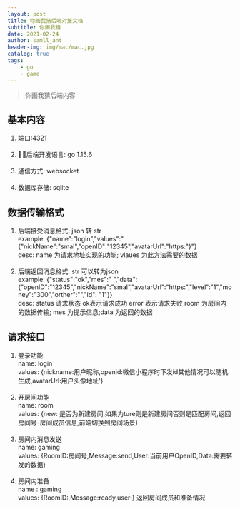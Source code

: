 ```yaml
---
layout: post
title: 你画我猜后端对接文档
subtitle: 你画我猜
date: 2021-02-24
author: samll_ant
header-img: img/mac/mac.jpg
catalog: true
tags:
    - go
    - game
---
```


> 你画我猜后端内容

## 基本内容
 1. 端口:4321 <br>
 &emsp;
 2. 后端开发语言: go 1.15.6<br>
 &emsp;
 3. 通信方式: websocket<br>
 &emsp;
 4. 数据库存储: sqlite <br>

## 数据传输格式
 1. 后端接受消息格式: json 转 str <br>
example: {"name":"login","values":"{"nickName":"smal","openID":"12345","avatarUrl":"https:"}"}<br>
desc: name 为请求地址实现的功能; vlaues 为此方法需要的数据<br>
&emsp;
 2. 后端返回消息格式: str 可以转为json <br>
example: {"status":"ok","mes":" ","data":{"openID":"12345","nickName":"smal","avatarUrl":"https:","level":"1","money":"300","orther":"","id": "1"}}<br>
desc: status 请求状态 ok表示请求成功 error 表示请求失败 room 为房间内的数据传输; mes 为提示信息;data 为返回的数据

## 请求接口
 1. 登录功能<br>
name: login<br>
values: {nickname:用户昵称,openid:微信小程序时下发id其他情况可以随机生成,avatarUrl:用户头像地址'}<br>
&emsp;
 2. 开房间功能<br>
name: room<br>
values: {new: 是否为新建房间,如果为ture则是新建房间否则是匹配房间,返回房间号-房间成员信息,前端切换到房间场景}<br>
&emsp;
 3. 房间内消息发送<br>
 name: gaming<br>
 values: {RoomID:房间号,Message:send,User:当前用户OpenID,Data:需要转发的数据} <br>
 &emsp;
 4. 房间内准备<br>
 name : gaming<br>
 values: {RoomID:,Message:ready,user:} 返回房间成员和准备情况



